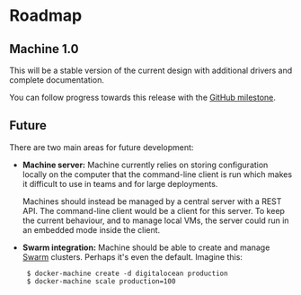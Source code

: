  Roadmap
========

Machine 1.0
-----------

This will be a stable version of the current design with additional drivers and complete documentation.

You can follow progress towards this release with the [GitHub milestone](https://github.com/docker/machine/milestones/1.0).

Future
------

There are two main areas for future development:

 - **Machine server:** Machine currently relies on storing configuration locally on the computer that the command-line client is run which makes it difficult to use in teams and for large deployments.
   
   Machines should instead be managed by a central server with a REST API. The command-line client would be a client for this server. To keep the current behaviour, and to manage local VMs, the server could run in an embedded mode inside the client.

 - **Swarm integration:** Machine should be able to create and manage [Swarm](https://github.com/docker/swarm) clusters. Perhaps it's even the default. Imagine this:

        $ docker-machine create -d digitalocean production
        $ docker-machine scale production=100

